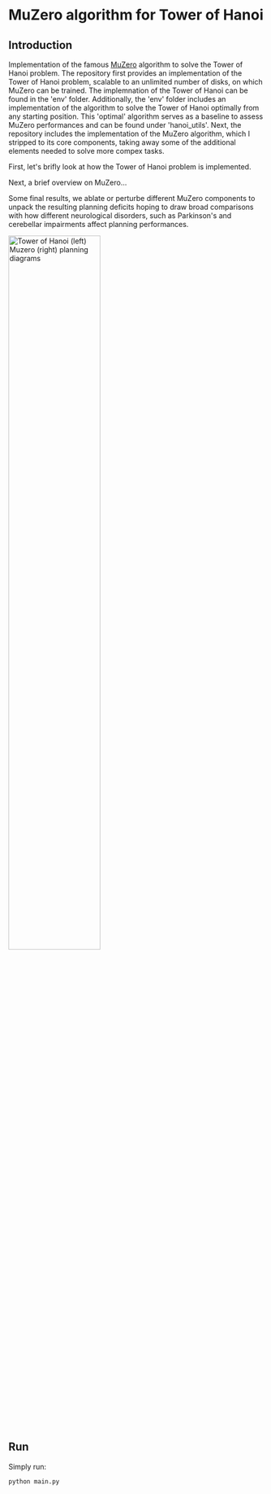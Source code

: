 # MuZero algorithm for Tower of Hanoi
## Introduction
Implementation of the famous [MuZero](https://arxiv.org/abs/1911.08265) algorithm  to solve the Tower of Hanoi problem. The repository first provides an implementation of the Tower of Hanoi problem, scalable to an unlimited number of disks, on which MuZero can be trained. The implemnation of the Tower of Hanoi can be found in the 'env' folder. Additionally, the 'env' folder includes an implementation of the algorithm to solve the Tower of Hanoi optimally from any starting position. This 'optimal' algorithm serves as a baseline to assess MuZero performances and can be found under 'hanoi_utils'. Next, the repository includes the implementation of the MuZero algorithm, which I stripped to its core components, taking away some of the additional elements needed to solve more compex tasks.

First, let's brifly look at how the Tower of Hanoi problem is implemented.


Next, a brief overview on MuZero...

Some final results, we ablate or perturbe different MuZero components to unpack the resulting planning deficits hoping to draw broad comparisons with how different neurological disorders, such as Parkinson's and cerebellar impairments affect planning performances.   

<img src="https://github.com/michele1993/Muzero-Cerebellum/blob/master/img/TOH_MuZero.png" alt="Tower of Hanoi (left) Muzero (right) planning diagrams" width="60%" height="60%">

## Run
Simply run:

```python
python main.py
```
